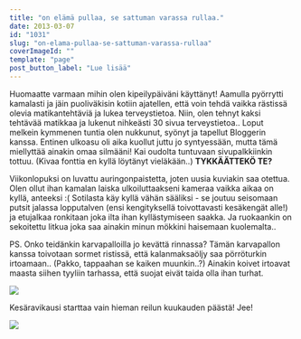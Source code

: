 ```yaml
---
title: "on elämä pullaa, se sattuman varassa rullaa."
date: 2013-03-07
id: "1031"
slug: "on-elama-pullaa-se-sattuman-varassa-rullaa"
coverImageId: ""
template: "page"
post_button_label: "Lue lisää"
---
```


Huomaatte varmaan mihin olen kipeilypäiväni käyttänyt! Aamulla pyörrytti kamalasti ja jäin puoliväkisin kotiin ajatellen, että voin tehdä vaikka rästissä olevia matikantehtäviä ja lukea terveystietoa. Niin, olen tehnyt kaksi tehtävää matikkaa ja lukenut nihkeästi 30 sivua terveystietoa.. Loput melkein kymmenen tuntia olen nukkunut, syönyt ja tapellut Bloggerin kanssa. Entinen ulkoasu oli aika kuollut juttu jo syntyessään, mutta tämä miellyttää ainakin omaa silmääni! Kai oudolta tuntuvaan sivupalkkiinkin tottuu. (Kivaa fonttia en kyllä löytänyt vieläkään..) **TYKKÄÄTTEKÖ TE?**

Viikonlopuksi on luvattu auringonpaistetta, joten uusia kuviakin saa otettua. Olen ollut ihan kamalan laiska ulkoiluttaakseni kameraa vaikka aikaa on kyllä, anteeksi :( Sotilasta käy kyllä vähän sääliksi - se joutuu seisomaan putsit jalassa lopputalven (ensi kengityksellä toivottavasti kesäkengät alle!) ja etujalkaa ronkitaan joka ilta ihan kyllästymiseen saakka. Ja ruokaankin on sekoitettu litkua joka saa ainakin minun mökkini haisemaan kuolemalta..

PS. Onko teidänkin karvapalloilla jo kevättä rinnassa? Tämän karvapallon kanssa toivotaan sormet ristissä, että kalanmaksaöljy saa pörröturkin irtoamaan.. (Pakko, tappaahan se kaiken muunkin..?) Ainakin koivet irtoavat maasta siihen tyyliin tarhassa, että suojat eivät taida olla ihan turhat.

[![](/images/IMG_9591_.jpg)](http://3.bp.blogspot.com/-4XaP_RNvXMw/UTjY2nf1Y8I/AAAAAAAAFbQ/Mz3obzeYnno/s1600/IMG_9591_.jpg)

Kesäravikausi starttaa vain hieman reilun kuukauden päästä! Jee!

[![](/images/ak.jpg)](http://3.bp.blogspot.com/-oug_nuAkn1A/UTjWRxCKRUI/AAAAAAAAFao/E7XnlacJD_U/s1600/ak.jpg)
